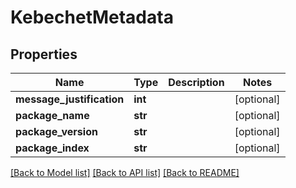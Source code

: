 # KebechetMetadata

## Properties
Name | Type | Description | Notes
------------ | ------------- | ------------- | -------------
**message_justification** | **int** |  | [optional]
**package_name** | **str** |  | [optional]
**package_version** | **str** |  | [optional]
**package_index** | **str** |  | [optional]

[[Back to Model list]](../README.md#documentation-for-models) [[Back to API list]](../README.md#documentation-for-api-endpoints) [[Back to README]](../README.md)

